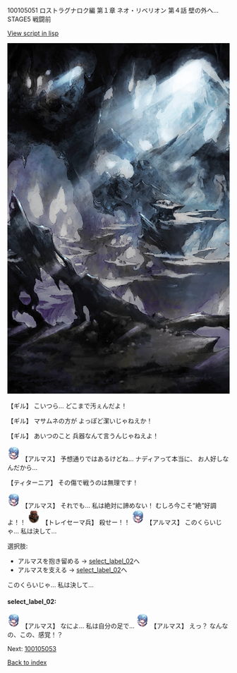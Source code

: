 100105051 ロストラグナロク編 第１章 ネオ・リベリオン 第４話 壁の外へ… STAGE5 戦闘前

[View script in lisp](../scripts/100105051.txt)

![101_cave.png](../images/backgrounds/101_cave.png)

【ギル】
こいつら…
どこまで汚ぇんだよ！

【ギル】
マサムネの方が
よっぽど潔いじゃねえか！

【ギル】
あいつのこと
兵器なんて言うんじゃねえよ！

<img src="../images/units/3103811.png" alt="3103811.png" height="34"/>
【アルマス】
予想通りではあるけどね…
ナディアって本当に、
お人好しなんだから…

【ティターニア】
その傷で戦うのは無理です！

<img src="../images/units/3103811.png" alt="3103811.png" height="34"/>
【アルマス】
それでも…
私は絶対に諦めない！
むしろ今こそ“絶”好調よ！！

<img src="../images/units/3830001.png" alt="3830001.png" height="34"/>
【トレイセーマ兵】
殺せー！！

<img src="../images/units/3103811.png" alt="3103811.png" height="34"/>
【アルマス】
このくらいじゃ…
私は決して…

選択肢:
- アルマスを抱き留める → [select_label_02](#select_label_02)へ
- アルマスを支える → [select_label_02](#select_label_02)へ

このくらいじゃ…
私は決して…

#### select_label_02:

<img src="../images/units/3103811.png" alt="3103811.png" height="34"/>
【アルマス】
なによ…
私は自分の足で…

<img src="../images/units/3103811.png" alt="3103811.png" height="34"/>
【アルマス】
えっ？
なんなの、この、感覚！？

Next: [100105053](100105053.md)

[Back to index](index.md)
